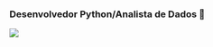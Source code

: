 ### Desenvolvedor Python/Analista de Dados 👋

<!--
**itzmarcos/itzmarcos** is a ✨ _special_ ✨ repository because its `README.md` (this file) appears on your GitHub profile.

Here are some ideas to get you started:

- 🔭 I’m currently working on ...
- 🌱 I’m currently learning ...
- 👯 I’m looking to collaborate on ...
- 🤔 I’m looking for help with ...
- 💬 Ask me about ...
- 📫 How to reach me: ...
- 😄 Pronouns: ...
- ⚡ Fun fact: ...
-->

  <img src="https://i.pinimg.com/564x/b7/67/e5/b767e582246c1fefac4d064d8b240517.jpg">
  
                            
